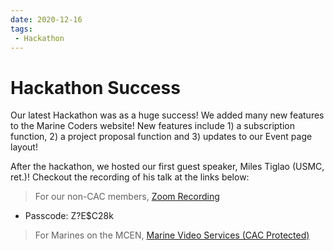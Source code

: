 ```yaml
---
date: 2020-12-16
tags:
 - Hackathon
---
```

# Hackathon Success
Our latest Hackathon was as a huge success!  We added many new features to the Marine Coders website! New features include 1) a subscription function, 2) a project proposal function and 3) updates to our Event page layout!

After the hackathon, we hosted our first guest speaker, Miles Tiglao (USMC, ret.)!  Checkout the recording of his talk at the links below:

> For our non-CAC members, [Zoom Recording](https://us02web.zoom.us/rec/share/8qntZYHsw4H1xkvCFS6YfwuYNu9eweyhi22OUYHwsQJwbFywtCqadBkYzQ_0nsFY.Szee4QhLQhLRYIGP)
* Passcode: Z?E$C28k

> For Marines on the MCEN, [Marine Video Services (CAC Protected)](https://www.marinenet.usmc.mil/mvs/Channel/Home.aspx?Id=1126)
